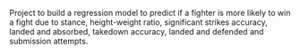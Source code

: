 Project to build a regression model to predict if a fighter is more likely to win a fight due to stance, height-weight ratio, significant strikes accuracy, landed and absorbed, takedown accuracy, landed and defended and submission attempts. 
